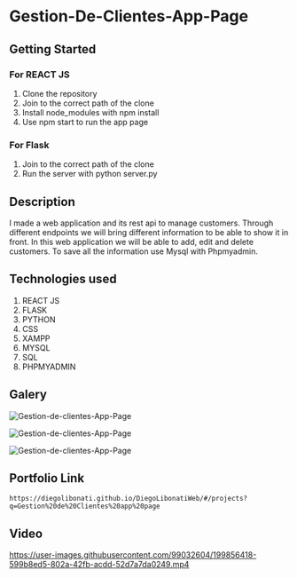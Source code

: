 # Gestion-De-Clientes-App-Page

## Getting Started

### For REACT JS

1. Clone the repository
2. Join to the correct path of the clone
3. Install node_modules with npm install
4. Use npm start to run the app page

### For Flask

1. Join to the correct path of the clone
2. Run the server with python server.py

## Description

I made a web application and its rest api to manage customers. Through different endpoints we will bring different information to be able to show it in front. In this web application we will be able to add, edit and delete customers. To save all the information use Mysql with Phpmyadmin.

## Technologies used

1. REACT JS
2. FLASK
3. PYTHON
4. CSS
5. XAMPP
6. MYSQL
7. SQL
8. PHPMYADMIN

## Galery

![Gestion-de-clientes-App-Page](https://raw.githubusercontent.com/DiegoLibonati/DiegoLibonatiWeb/main/data/projects/Flask/Imagenes/gestionclientesflask-0.jpg)

![Gestion-de-clientes-App-Page](https://raw.githubusercontent.com/DiegoLibonati/DiegoLibonatiWeb/main/data/projects/Flask/Imagenes/gestionclientesflask-1.jpg)

![Gestion-de-clientes-App-Page](https://raw.githubusercontent.com/DiegoLibonati/DiegoLibonatiWeb/main/data/projects/Flask/Imagenes/gestionclientesflask-2.jpg)

## Portfolio Link

`https://diegolibonati.github.io/DiegoLibonatiWeb/#/projects?q=Gestion%20de%20Clientes%20app%20page`

## Video



https://user-images.githubusercontent.com/99032604/199856418-599b8ed5-802a-42fb-acdd-52d7a7da0249.mp4


